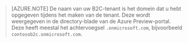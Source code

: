> [AZURE.NOTE] De naam van uw B2C-tenant is het domein dat u hebt opgegeven tijdens het maken van de tenant. Deze wordt weergegeven in de directory-blade van de Azure Preview-portal.  Deze heeft meestal het achtervoegsel `.onmicrosoft.com`, bijvoorbeeld `contosob2c.onmicrosoft.com`.


<!--HONumber=Jun16_HO2-->



